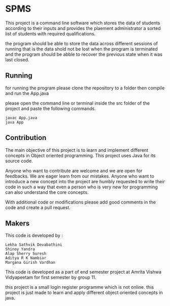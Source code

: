 # SPMS

This project is a command line software which stores the data of students according to their inputs and provides the plaement administrator a sorted list of students with required qualifications.

the program should be able to store the data across different sessions of running that is the data shold not be lost when the program is terminated and the program should be abble to recover the previous state when it was last closed.


## Running

for running the program please clone the repository to a folder then compile and run the App.java 

please open the command line or terminal inside the src folder of the project and paste the following commands.

    javac App.java
    java App


## Contribution

The main objective of this project is to learn and implement different concepts in Object oriented programming. This project uses Java for its source code.

Anyone who want to contribute are welcome and we are open for feedbacks. We are eager learn from our mistakes. Anyone who want to introduce a new concept into the project are humbly requested to write their code in such a way that even a person who is very new for programming can also understand the core concepts.

With additional code or modifications please add good comments in the code and create a pull request.


## Makers

This code is developed by :

    Lekha Sathvik Devabathini
    Shinoy Yandra
    Alap Sherry Suresh
    Aditya R K Nambiar
    Margana Girish Vardhan

This code is developed as a part of end semester project at Amrita Vishwa Vidyapeetam for first semester by group 11.

this project is a small login register programme which is not online. this project is just made to learn and apply different object oriented concepts in java. 




